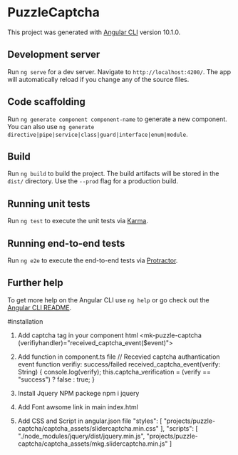 # PuzzleCaptcha

This project was generated with [Angular CLI](https://github.com/angular/angular-cli) version 10.1.0.

## Development server

Run `ng serve` for a dev server. Navigate to `http://localhost:4200/`. The app will automatically reload if you change any of the source files.

## Code scaffolding

Run `ng generate component component-name` to generate a new component. You can also use `ng generate directive|pipe|service|class|guard|interface|enum|module`.

## Build
Run `ng build` to build the project. The build artifacts will be stored in the `dist/` directory. Use the `--prod` flag for a production build.

## Running unit tests

Run `ng test` to execute the unit tests via [Karma](https://karma-runner.github.io).

## Running end-to-end tests

Run `ng e2e` to execute the end-to-end tests via [Protractor](http://www.protractortest.org/).

## Further help

To get more help on the Angular CLI use `ng help` or go check out the [Angular CLI README](https://github.com/angular/angular-cli/blob/master/README.md).

#installation
1) Add captcha tag in your component html
<mk-puzzle-captcha (verifiyhandler)="received_captcha_event($event)"></mk-puzzle-captcha>

2) Add function in component.ts file
// Recevied captcha authantication event function verifiy: success/failed
  received_captcha_event(verify: String) {
    console.log(verify);
    this.captcha_verification = (verify == "success") ? false : true;
  }

3) Install Jquery NPM packege
 npm i jquery

4) Add Font awsome link in main index.html
<link rel="stylesheet" href="https://use.fontawesome.com/releases/v5.12.0/css/all.css">

5) Add CSS and Script in angular.json file
"styles": [
        "projects/puzzle-captcha/captcha_assets/slidercaptcha.min.css"
    ],
"scripts": [
        "./node_modules/jquery/dist/jquery.min.js",
        "projects/puzzle-captcha/captcha_assets/mkg.slidercaptcha.min.js"
    ]